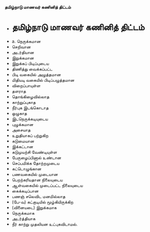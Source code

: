 **தமிழ்நாடு மாணவர் கணினித் திட்டம்**
- # தமிழ்நாடு மாணவர் கணினித் திட்டம்
- a. நெருக்கமான
- செறிவான
- அடர்தியான
- இறுக்கமான
- இறுக்கப் பிடிப்புடைய
- திணித்து வைக்கப்பட்ட
- பிடி வகையில் அழுத்தமான
- மிதியடி வகையில் பிடிப்பழுத்தமான
- விறைப்பாயுள்ள
- தளராத
- தொங்கிழைவில்லாத
- காற்றுப்புகாத
- நீர்புக இடங்கொடாத
- ஒழுகாத
- இடநெருக்கடியுடைய
- புழுக்கமான
- அசையாத
- உறுதியாகப் பற்றுகிற
- கடுமையான
- இக்கட்டான
- கடுமுயற்சி வேண்டியுள்ள
- பேருழைப்பினால் உண்டான
- செப்பமிக்க தோற்றமுடைய
- கட்டொழுங்கான
- பணவகையில் முடையான
- பெறற்கரியதான நிலையுடைய
- ஆள்வகையில் முடைப்பட்ட நிலையுடைய
- கைக்கடிப்பான
- பணஞ் சலெவிட மனமில்லாத
- (பே-வ) கட்குடியில் மூழ்கியிருக்கிற
- (வினையடை) இறுக்கமாக
- நெருக்கமாக
- அடர்த்தியாக
- நீர் காற்று முதலியன உட்புகவிடாமல்.


